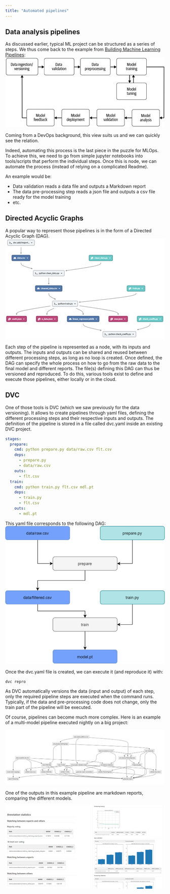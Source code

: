 ```yaml
---
title: "Automated pipelines"
---
```


## Data analysis pipelines

As discussed earlier, typical ML project can be structured as a series of steps.
We thus come back to the example from [Building Machine Learning Pipelines](https://learning.oreilly.com/library/view/building-machine-learning/9781492053187/):
![img_13.png](img_13.png)

Coming from a DevOps background, this view suits us and we can quickly see the relation.

Indeed, automating this process is the last piece in the puzzle for MLOps.
To achieve this, we need to go from simple jupyter notebooks into tools/scripts that perform the individual steps.
Once this is node, we can automate the process (instead of relying on a complicated Readme).

An example would be:
- Data validation reads a data file and outputs a Markdown report
- The data pre-processing step reads a json file and outputs a csv file ready for the model training
- etc.

## Directed Acyclic Graphs
A popular way to represent those pipelines is in the form of a Directed Acyclic Graph (DAG).
![img_5.png](img_5.png)

Each step of the pipeline is represented as a node, with its inputs and outputs.
The inputs and outputs can be shared and reused between different processing steps, as long as no loop is created.
Once defined, the DAG can specify the whole process on how to go from the raw data to the final model and different reports.
The file(s) defining this DAG can thus be versioned and reproduced.
To do this, various tools exist to define and execute those pipelines, either locally or in the cloud.

## DVC
One of those tools is DVC (which we saw previously for the data versioning).
It allows to create pipelines through yaml files, defining the different processing steps and their respective inputs and outputs.
The definition of the pipeline is stored in a file called dvc.yaml inside an existing DVC project.

``` yaml
stages:
  prepare:
    cmd: python prepare.py data/raw.csv flt.csv
    deps:
      - prepare.py
      - data/raw.csv
    outs:
      - flt.csv
  train:
    cmd: python train.py flt.csv mdl.pt
    deps:
      - train.py
      - flt.csv
    outs:
      - mdl.pt
```
This yaml file corresponds to the following DAG:
![img_14.png](img_14.png)

Once the dvc.yaml file is created, we can execute it (and reproduce it) with:
```
dvc repro
```
As DVC automatically versions the data (input and output) of each step,
only the required pipeline steps are executed when the command runs.
Typically, if the data and pre-processing code does not change, only the train part of the pipeline will be executed.

Of course, pipelines can become much more complex.
Here is an example of a multi-model pipeline executed nightly on a big project:

![img_15.png](img_15.png)

One of the outputs in this example pipeline are markdown reports, comparing the different models.

![img_16.png](img_16.png)

